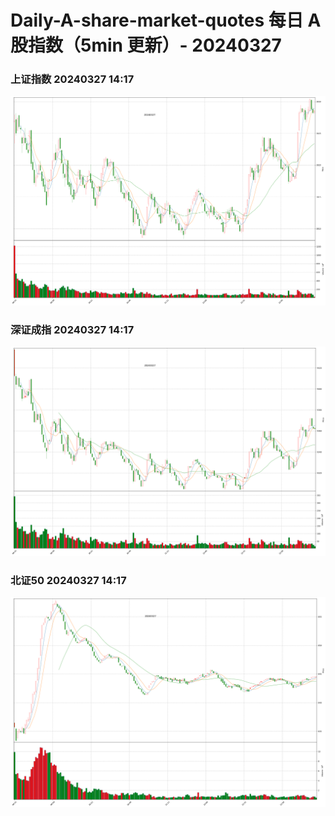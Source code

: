 
# Daily-A-share-market-quotes 每日 A 股指数（5min 更新）- 20240327

### 上证指数 20240327 14:17
![](./fig/2024/3/20240327-sh000001.png)

### 深证成指 20240327 14:17
![](./fig/2024/3/20240327-sz399001.png)

### 北证50 20240327 14:17
![](./fig/2024/3/20240327-bj899050.png)
